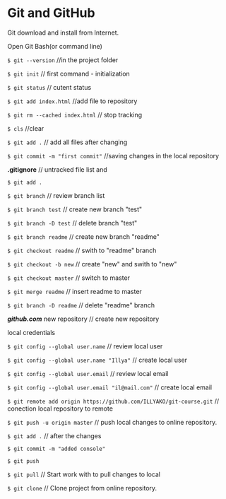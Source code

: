 # Git and GitHub

Git download and install from Internet.

Open Git Bash(or command line)


`$ git --version`			//in the project folder

`$ git init`   			// first command - initialization

`$ git status` 			// cutent status

`$ git add index.html` 		//add file to repository

`$ git rm --cached index.html` 	// stop tracking 

`$ cls` 				//clear

`$ git add .`			// add all files after changing

`$ git commit -m "first commit"`	//saving changes in the local repository

**.gitignore**			// untracked file list and

`$ git add .`


`$ git branch`			// review branch list

`$ git branch test`		// create new branch "test"

`$ git branch -D test`		// delete branch "test"


`$ git branch readme`		// create new branch "readme"

`$ git checkout readme`		// swith to "readme" branch

`$ git checkout -b new`		// create "new" and swith to "new"

`$ git checkout master`		// switch to master

`$ git merge readme`		// insert readme to master

`$ git branch -D readme`		// delete "readme" branch


_**github.com**_   new repository		// create new repository

local credentials

`$ git config --global user.name`			// review local user

`$ git config --global user.name "Illya"`		// create local user

`$ git config --global user.email`		// review local email

`$ git config --global user.email "il@mail.com"`	// create local email



`$ git remote add origin https://github.com/ILLYAKO/git-course.git` // conection local repository to remote

`$ git push -u origin master`		// push local changes to online repository.


`$ git add .`				// after the changes

`$ git commit -m "added console"`

`$ git push`


`$ git pull`		// Start work with to pull changes to local

`$ git clone`		// Clone project from online repository.







